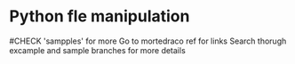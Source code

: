 # Python fle manipulation
#CHECK 'sampples' for more
Go to mortedraco ref for links
Search thorugh excample and sample branches for more details
